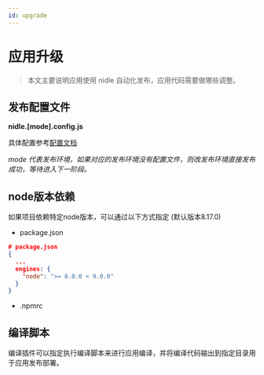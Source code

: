 ```yaml
---
id: upgrade
---
```


# 应用升级
> 本文主要说明应用使用 nidle 自动化发布，应用代码需要做哪些调整。

## 发布配置文件
**nidle.[mode].config.js**

具体配置参考[配置文档](/docs/developer/config)

*mode 代表发布环境，如果对应的发布环境没有配置文件，则改发布环境直接发布成功，等待进入下一阶段。*

## node版本依赖
如果项目依赖特定node版本，可以通过以下方式指定 (默认版本8.17.0)

* package.json
```json
# package.json
{
  ...
  engines: {
    "node": ">= 8.0.0 < 9.0.0"
  }
}
```
* .npmrc

## 编译脚本
编译插件可以指定执行编译脚本来进行应用编译，并将编译代码输出到指定目录用于应用发布部署。
